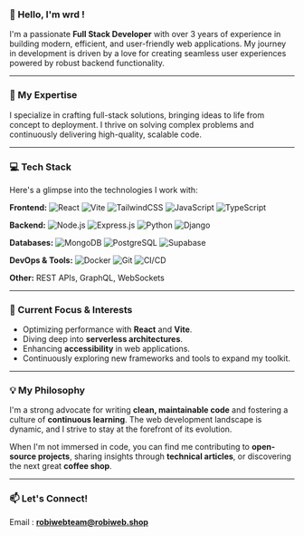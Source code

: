 ### 👋 Hello, I'm wrd !
I'm a passionate **Full Stack Developer** with over 3 years of experience in building modern, efficient, and user-friendly web applications. My journey in development is driven by a love for creating seamless user experiences powered by robust backend functionality.

---

### 🚀 My Expertise

I specialize in crafting full-stack solutions, bringing ideas to life from concept to deployment. I thrive on solving complex problems and continuously delivering high-quality, scalable code.

---

### 💻 Tech Stack

Here's a glimpse into the technologies I work with:

**Frontend:**
![React](https://img.shields.io/badge/React-61DAFB?style=for-the-badge&logo=react&logoColor=black)
![Vite](https://img.shields.io/badge/Vite-646CFF?style=for-the-badge&logo=vite&logoColor=white)
![TailwindCSS](https://img.shields.io/badge/TailwindCSS-06B6D4?style=for-the-badge&logo=tailwindcss&logoColor=white)
![JavaScript](https://img.shields.io/badge/JavaScript-F7DF1E?style=for-the-badge&logo=javascript&logoColor=black)
![TypeScript](https://img.shields.io/badge/TypeScript-3178C6?style=for-the-badge&logo=typescript&logoColor=white)

**Backend:**
![Node.js](https://img.shields.io/badge/Node.js-339933?style=for-the-badge&logo=node.js&logoColor=white)
![Express.js](https://img.shields.io/badge/Express.js-000000?style=for-the-badge&logo=express&logoColor=white)
![Python](https://img.shields.io/badge/Python-3776AB?style=for-the-badge&logo=python&logoColor=white)
![Django](https://img.shields.io/badge/Django-092E20?style=for-the-badge&logo=django&logoColor=white)

**Databases:**
![MongoDB](https://img.shields.io/badge/MongoDB-47A248?style=for-the-badge&logo=mongodb&logoColor=white)
![PostgreSQL](https://img.shields.io/badge/PostgreSQL-316192?style=for-the-badge&logo=postgresql&logoColor=white)
![Supabase](https://img.shields.io/badge/Supabase-3ECF8E?style=for-the-badge&logo=supabase&logoColor=white)

**DevOps & Tools:**
![Docker](https://img.shields.io/badge/Docker-2496ED?style=for-the-badge&logo=docker&logoColor=white)
![Git](https://img.shields.io/badge/Git-F05032?style=for-the-badge&logo=git&logoColor=white)
![CI/CD](https://img.shields.io/badge/CI/CD-black?style=for-the-badge)

**Other:**
REST APIs, GraphQL, WebSockets

---

### 🌱 Current Focus & Interests

* Optimizing performance with **React** and **Vite**.
* Diving deep into **serverless architectures**.
* Enhancing **accessibility** in web applications.
* Continuously exploring new frameworks and tools to expand my toolkit.

---

### 💡 My Philosophy

I'm a strong advocate for writing **clean, maintainable code** and fostering a culture of **continuous learning**. The web development landscape is dynamic, and I strive to stay at the forefront of its evolution.

When I'm not immersed in code, you can find me contributing to **open-source projects**, sharing insights through **technical articles**, or discovering the next great **coffee shop**.

---

### 📫 Let's Connect!
Email : **robiwebteam@robiweb.shop**
